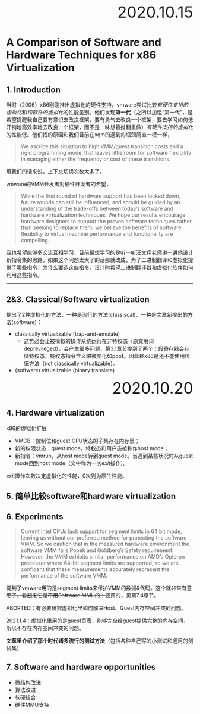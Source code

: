 <div style="text-align:right; font-size:3em;">2020.10.15</div>

# A Comparison of Software and Hardware Techniques for x86 Virtualization

## 1. Introduction

当时（2006）x86刚刚推出虚拟化的硬件支持，vmware尝试比较*有硬件支持的虚拟化*和*纯软件的虚拟化*的性能差别。他们发现**第一代**（之所以加粗“第一代”，是希望提醒我自己要有意识去改良框架，要有勇气去改良一个框架，要去学习如何低开销地高效率地去改良一个框架，而不是一味想着推翻重做）*有硬件支持的虚拟化*的性能低。他们找的原因和我们目前在xqm的遇到的瓶颈简直一模一样，

> We ascribe this situation to high VMM/guest transition costs and a rigid programming model that leaves little room for software flexibility in managing either the frequency or cost of these transitions.

用我们的话来说，上下文切换次数太多了。

vmware的VMM开发者对硬件开发者的希望，

> While the first round of hardware support has been locked down, future rounds can still be influenced, and should be guided by an understanding of the trade-offs between today’s software and hardware virtualization techniques. We hope our results encourage hardware designers to support the proven software techniques rather than seeking to replace them; we believe the benefits of software flexibility to virtual machine performance and functionality are compelling.

我也希望能够多交流互相学习，目前最想学习的是听一听汪文翔老师讲一讲他设计新指令集的思路，如果这个问题太大了的话那就改成，为了二进制翻译和虚拟化提供了哪些指令，为什么要选这些指令，设计时希望二进制翻译器和虚拟化软件如何利用这些指令。

---

## 2&3. Classical/Software virtualization

提出了2种虚拟化的方法，一种是流行的方法(classiscal)，一种是文章新提出的方法(software)：

* classically virtualizable (trap-and-emulate)
  * 这势必会让被模拟的操作系统运行在非特权态（原文用词deprevileged），会产生很多问题，第3.1章节提到了两个：段寄存器会存储特权态，特权态指令含义略微变化如popf。因此称x86是还不能使用传统方法（not classically virtualizable）。
* (software) virtualizable (binary translate)

<div style="text-align:right; font-size:3em;">2020.10.20</div>

## 4. Hardware virtualization

x86的虚拟化扩展

* VMCB：控制位和guest CPU状态的子集存在内存里；
* 新的权限状态：guest mode，特权态和用户态被称作host mode；
* 新指令：vmrun，从host mode转到guest mode。当遇到某些状况时从guest mode回到host mode（文中称为一次*exit*操作）。

*exit*操作次数决定虚拟化的性能，0次则为原生性能。

## 5. 简单比较software和hardware virtualization

## 6. Experiments

>  Current Intel CPUs lack support for segment limits in 64 bit mode, leaving us without our preferred method for protecting the software VMM. So we caution that in the measured hardware environment the software VMM fails Popek and Goldberg’s Safety requirement. However, the VMM exhibits similar performance on AMD’s Opteron processor where 64-bit segment limits are supported, so we are confident that these measurements accurately represent the performance of the software VMM.

~~提到了vmware用的是segment limits来保护VMM的数据&代码。这个就非常有意思了，看起来它是不用Software MMU的！~~要用的，见第7.4章节。

ABORTED：有必要研究虚拟化里如何解决Host、Guest内存空间冲突的问题。

2021.1.4：虚拟化里用的是guest页表，能够完全给guest提供完整的内存空间，所以不存在内存空间冲突的问题。

**文章里介绍了那个时代诸多流行的测试方法**（包括各种自己写的小测试和通用的测试集）

## 7. Software and hardware opportunities

* 微结构改进
* 算法改进
* 软硬结合
* 硬件MMU支持